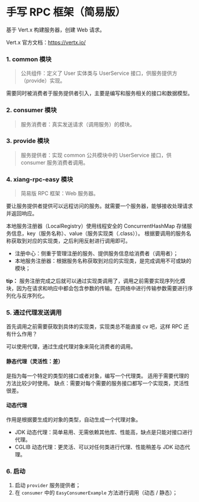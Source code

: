 # 手写 RPC 框架（简易版）

基于 Vert.x 构建服务器，创建 Web 请求。

Vert.x 官方文档：https://vertx.io/

### 1. common 模块
> 公共组件：定义了 User 实体类与 UserService 接口，供服务提供方（provide）实现。

需要同时被消费者于服务提供者引入，主要是编写和服务相关的接口和数据模型。

### 2. consumer 模块
> 服务消费者：真实发送请求（调用服务）的模块。

### 3. provide 模块
> 服务提供者：实现 common 公共模块中的 UserService 接口，供 consumer 服务消费者调用。

### 4. xiang-rpc-easy 模块
> 简易版 RPC 框架：Web 服务器。
> 
要让服务提供者提供可以远程访问的服务。就需要一个服务器，能够接收处理请求并返回响应。

本地服务注册器（LocalRegistry）使用线程安全的 ConcurrentHashMap 存储服务信息，key（服务名称）、value（服务实现类（.class））。
根据要调用的服务名称获取到对应的实现类，之后利用反射进行调用即可。

- 注册中心：侧重于管理注册的服务、提供服务信息给消费者（调用者）；
- 本地服务注册器：根据服务名称获取到对应的实现类，是完成调用不可或缺的模块；

**tip：**
服务注册完成之后就可以通过实现类调用了，调用之前需要实现序列化模块，因为在请求和响应中都会包含参数的传输。在网络中进行传输参数需要进行序列化与反序列化。

### 5. 通过代理发送调用
首先调用之前需要获取到具体的实现类，实现类总不能直接 cv 吧，这样 RPC 还有什么作用？

可以使用代理，通过生成代理对象来简化消费者的调用。

#### 静态代理（灵活性：差）
是指为每一个特定的类型的接口或者对象，编写一个代理类。
适用于需要代理的方法比较少时使用。
缺点：需要对每个需要的服务接口都写一个实现类，灵活性很差。

#### 动态代理
作用是根据要生成的对象的类型，自动生成一个代理对象。

- JDK 动态代理：简单易用、无需依赖其他库、性能高，缺点是只能对接口进行代理。
- CGLIB 动态代理：更灵活、可以对任何类进行代理、性能稍差与 JDK 动态代理。


### 6. 启动

1. 启动 `provider` 服务提供者；
2. 在 `consumer` 中的 `EasyConsumerExample` 方法进行调用（动态 / 静态）；